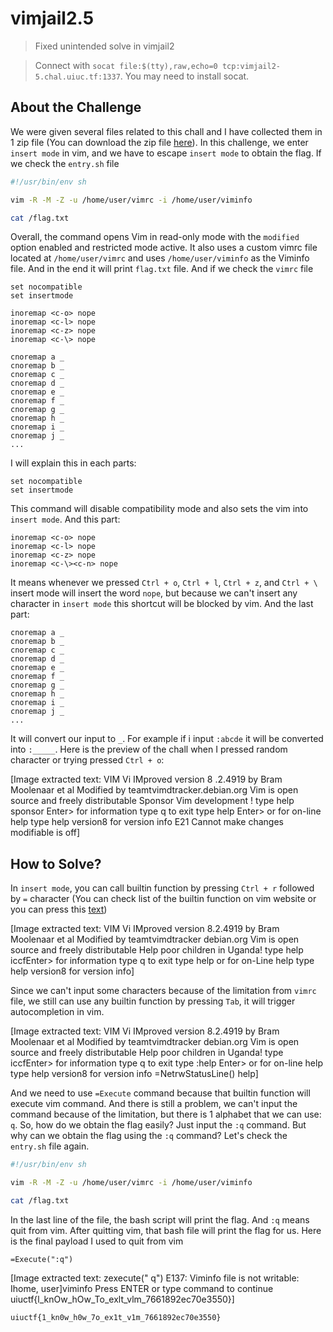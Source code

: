 # vimjail2.5
> Fixed unintended solve in vimjail2

> Connect with `socat file:$(tty),raw,echo=0 tcp:vimjail2-5.chal.uiuc.tf:1337`. You may need to install socat.

## About the Challenge
We were given several files related to this chall and I have collected them in 1 zip file (You can download the zip file [here](vimjail2.5.zip)). In this challenge, we enter `insert mode` in vim, and we have to escape `insert mode` to obtain the flag. If we check the `entry.sh` file

```bash
#!/usr/bin/env sh

vim -R -M -Z -u /home/user/vimrc -i /home/user/viminfo

cat /flag.txt
```

Overall, the command opens Vim in read-only mode with the `modified` option enabled and restricted mode active. It also uses a custom vimrc file located at `/home/user/vimrc` and uses `/home/user/viminfo` as the Viminfo file. And in the end it will print `flag.txt` file. And if we check the `vimrc` file

```
set nocompatible
set insertmode

inoremap <c-o> nope
inoremap <c-l> nope
inoremap <c-z> nope
inoremap <c-\> nope

cnoremap a _
cnoremap b _
cnoremap c _
cnoremap d _
cnoremap e _
cnoremap f _
cnoremap g _
cnoremap h _
cnoremap i _
cnoremap j _
...
```

I will explain this in each parts:
```
set nocompatible
set insertmode
```

This command will disable compatibility mode and also sets the vim into `insert mode`. And this part:

```
inoremap <c-o> nope
inoremap <c-l> nope
inoremap <c-z> nope
inoremap <c-\><c-n> nope
```

It means whenever we pressed `Ctrl + o`, `Ctrl + l`, `Ctrl + z`, and `Ctrl + \` insert mode will insert the word `nope`, but because we can't insert any character in `insert mode` this shortcut will be blocked by vim. And the last part:

```
cnoremap a _
cnoremap b _
cnoremap c _
cnoremap d _
cnoremap e _
cnoremap f _
cnoremap g _
cnoremap h _
cnoremap i _
cnoremap j _
...
```

It will convert our input to `_`. For example if i input `:abcde` it will be converted into `:_____`. Here is the preview of the chall when I pressed random character or trying pressed `Ctrl + o`:


[Image extracted text: VIM
Vi IMproved
version
8 .2.4919
by
Bram Moolenaar
et
al
Modified
by teamtvimdtracker.debian.org
Vim
is
open source
and
freely
distributable
Sponsor
Vim development !
type
help
sponsor Enter>
for
information
type
q<Enter>
to
exit
type
help Enter>
or
<Fl>
for
on-line
help
type
help version8<Enter>
for
version
info
E21
Cannot
make changes
modifiable
is off]


## How to Solve?
In `insert mode`, you can call builtin function by pressing `Ctrl + r` followed by `=` character (You can check list of the builtin function on vim website or you can press this [text](https://vimhelp.org/builtin.txt.html))


[Image extracted text: VIM
Vi IMproved
version
8.2.4919
by
Bram Moolenaar
et
al
Modified
by teamtvimdtracker
debian.org
Vim
is
open
source
and
freely distributable
Help
poor
children
in Uganda!
type
help
iccfEnter>
for
information
type
q<Enter>
to
exit
type
help<Enter>
or
<Fl>
for
on-Line help
type
help version8<Enter>
for
version
info]


Since we can't input some characters because of the limitation from `vimrc` file, we still can use any builtin function by pressing `Tab`, it will trigger autocompletion in vim.


[Image extracted text: VIM
Vi IMproved
version
8.2.4919
by
Bram Moolenaar
et
al
Modified
by teamtvimdtracker
debian.org
Vim
is
open
source
and freely distributable
Help
poor
children
in Uganda!
type
iccfEnter>
for
information
type
q<Enter>
to
exit
type
:help Enter>
or
<Fl>
for
on-line
help
type
help version8<Enter>
for version
info
=NetrwStatusLine()
help]


And we need to use `=Execute` command because that builtin function will execute vim command. And there is still a problem, we can't input the command because of the limitation, but there is 1 alphabet that we can use: `q`. So, how do we obtain the flag easily? Just input the `:q` command. But why can we obtain the flag using the `:q` command? Let's check the `entry.sh` file again.

```bash
#!/usr/bin/env sh

vim -R -M -Z -u /home/user/vimrc -i /home/user/viminfo

cat /flag.txt
```

In the last line of the file, the bash script will print the flag. And `:q` means quit from vim. After quitting vim, that bash file will print the flag for us. Here is the final payload I used to quit from vim

```
=Execute(":q")
```


[Image extracted text: zexecute(" q")
E137:
Viminfo
file
is
not
writable:
Ihome,
user]viminfo
Press
ENTER
or
type
command
to
continue
uiuctf{l_knOw_hOw_To_exlt_vlm_7661892ec70e3550}]


```
uiuctf{1_kn0w_h0w_7o_ex1t_v1m_7661892ec70e3550}
```